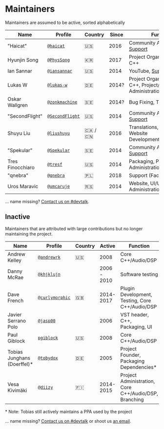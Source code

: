 # Maintainers
Maintainers are assumed to be active, sorted alphabetically

| Name | Profile | Country | Since | Function |
|--------|--------|-----------|-----------|-------|
| "Haicat" | [`@haicat`](https://github.com/haicat) | 🇺🇸 | 2016 | Community Administration, [Support](https://lmms.io/chat) |
| Hyunjin Song | [`@PhysSong`](https://github.com/physsong) | 🇰🇷 | 2017 | Project Organization, Core C++ |
| Ian Sannar | [`@iansannar`](https://github.com/iansannar) | 🇺🇸 | 2014 | YouTube, [Support](https://lmms.io/chat) |
| Lukas W | [`@lukas-w`](https://github.com/lukas-w) | 🇩🇪 | 2014? | Project Organization, Core C++, Project/Site Administration |
| Oskar Wallgren | [`@zonkmachine`](https://github.com/zonkmachine) | 🇸🇪 | 2014? | Bug Fixing, Testing, [Support](https://lmms.io/chat) |
| "SecondFlight" | [`@SecondFlight`](https://github.com/secondflight) | 🇺🇸 | 2014 | Community Administration, [Support](https://lmms.io/chat) |
| Shuyu Liu | [`@liushuyu`](https://github.com/liushuyu) | 🇨🇦 / 🇨🇳 | 2016 | Translations, Branching, Website Development/Administration |
| "Spekular" | [`@Spekular`](https://github.com/iansannar) | 🇸🇪 | 2014 | Community Administration, [Support](https://lmms.io/chat) |
| Tres Finocchiaro | [`@tresf`](https://github.com/tresf) | 🇺🇸 | 2014 | Packaging, Project/Site Administration, [Support](https://lmms.io/chat) |
| "qnebra" | [`@qnebra`](https://github.com/qnebra) | 🇵🇱 | 2018 | Support (Facebook) |
| Uros Maravic | [`@umcaruje`](https://github.com/umcaruje) | 🇷🇸 | 2014 | Website, UI/UX, Project Administration, [Support](https://lmms.io/chat) |

... name missing?  [Contact us on #devtalk](https://lmms.io/chat).

## Inactive
Maintainers that are attributed with large contributions but no longer maintaining the project.

| Name | Profile | Country | Active | Function | 
|--------|--------|-----------|------|-----------|
| Andrew Kelley | [`@andrewrk`](https://github.com/andrewrk)  | 🇺🇸  | 2008 |  Core C++/Audio/DSP  |
| Danny McRae | [`@khjklujn`](https://github.com/khjklujn) | | 2006 - 2010 | Software testing |
| Dave French  | [`@curlymorphic`](https://github.com/curlymorphic)  | 🇬🇧  | 2014-2017|  Plugin Development, Testing, Core C++/Audio/DSP  |
| Javier Serrano Polo | [`@jasp00`](https://github.com/jasp00) | | 2006 | VST header, C++, Packaging, UI
| Paul Giblock | [`pgiblock`](https://github.com/pgiblock) | 🇺🇸 | 2008 | Core C++/Audio/DSP  |
| Tobias Junghans (Doerffel)* | [`@tobydox`](https://github.com/tobydox) | 🇩🇪 | 2005 | Project Founder, Packaging Dependencies* |
| Vesa Kivimäki  | [`@diizy`](https://github.com/diizy)  | 🇫🇮 | 2014-2015 |  Project Administration, Core C++/Audio/DSP, Branching |

\* Note: Tobias still actively maintains a PPA used by the project

... name missing?  [Contact us on #devtalk](https://lmms.io/chat) or shoot us [an email](lmms.service+github@gmail.com).
